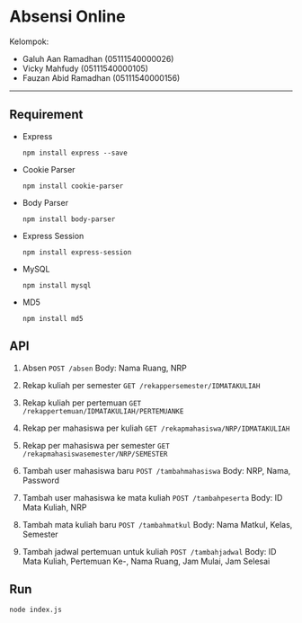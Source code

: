 ﻿Absensi Online
===================

Kelompok:
- Galuh Aan Ramadhan (05111540000026)
- Vicky Mahfudy (05111540000105)
- Fauzan Abid Ramadhan (05111540000156)

----------
Requirement
-------------

- Express

    `npm install express --save`

- Cookie Parser

    `npm install cookie-parser`

- Body Parser

     `npm install body-parser`

- Express Session

     `npm install express-session`

- MySQL

    `npm install mysql`
    
- MD5 

    `npm install md5`
    
API
-------------

1. Absen
    `POST /absen`
    Body: Nama Ruang, NRP

2. Rekap kuliah per semester
    `GET /rekappersemester/IDMATAKULIAH`

3. Rekap kuliah per pertemuan
    `GET /rekappertemuan/IDMATAKULIAH/PERTEMUANKE`

4. Rekap per mahasiswa per kuliah
    `GET /rekapmahasiswa/NRP/IDMATAKULIAH`

5. Rekap per mahasiswa per semester
    `GET /rekapmahasiswasemester/NRP/SEMESTER`

6. Tambah user mahasiswa baru
    `POST /tambahmahasiswa`
    Body: NRP, Nama, Password

7. Tambah user mahasiswa ke mata kuliah
    `POST /tambahpeserta`
    Body: ID Mata Kuliah, NRP

8. Tambah mata kuliah baru
    `POST /tambahmatkul`
    Body: Nama Matkul, Kelas, Semester

9. Tambah jadwal pertemuan untuk kuliah
    `POST /tambahjadwal`
    Body: ID Mata Kuliah, Pertemuan Ke-, Nama Ruang, Jam Mulai, Jam Selesai

Run
-------------
`node index.js`